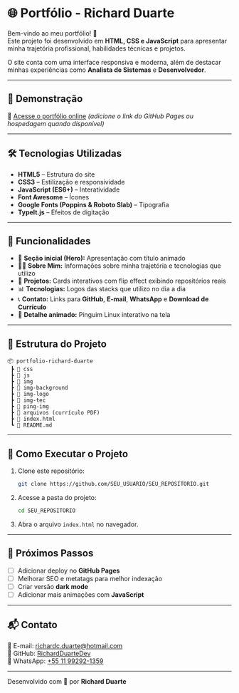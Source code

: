 # 🌐 Portfólio - Richard Duarte

Bem-vindo ao meu portfólio! 🚀  
Este projeto foi desenvolvido em **HTML, CSS e JavaScript** para apresentar minha trajetória profissional, habilidades técnicas e projetos.  

O site conta com uma interface responsiva e moderna, além de destacar minhas experiências como **Analista de Sistemas** e **Desenvolvedor**.  

---

## 📸 Demonstração
🔗 [Acesse o portfólio online](https://github.com/RichardDuarteDev/Profile) *(adicione o link do GitHub Pages ou hospedagem quando disponível)*  

---

## 🛠️ Tecnologias Utilizadas
- **HTML5** – Estrutura do site  
- **CSS3** – Estilização e responsividade  
- **JavaScript (ES6+)** – Interatividade  
- **Font Awesome** – Ícones  
- **Google Fonts (Poppins & Roboto Slab)** – Tipografia  
- **TypeIt.js** – Efeitos de digitação  

---

## 🎯 Funcionalidades
- 🎨 **Seção inicial (Hero):** Apresentação com título animado  
- 👨‍💻 **Sobre Mim:** Informações sobre minha trajetória e tecnologias que utilizo  
- 📂 **Projetos:** Cards interativos com flip effect exibindo repositórios reais  
- 📊 **Tecnologias:** Logos das stacks que utilizo no dia a dia  
- 📞 **Contato:** Links para **GitHub**, **E-mail**, **WhatsApp** e **Download de Currículo**  
- 🐧 **Detalhe animado:** Pinguim Linux interativo na tela  

---

## 📂 Estrutura do Projeto
```
📦 portfolio-richard-duarte
 ┣ 📂 css
 ┣ 📂 js
 ┣ 📂 img
 ┣ 📂 img-background
 ┣ 📂 img-logo
 ┣ 📂 img-tec
 ┣ 📂 ping-img
 ┣ 📂 arquivos (currículo PDF)
 ┣ 📜 index.html
 ┗ 📜 README.md
```

---

## 🚀 Como Executar o Projeto
1. Clone este repositório:
   ```bash
   git clone https://github.com/SEU_USUARIO/SEU_REPOSITORIO.git
   ```
2. Acesse a pasta do projeto:
   ```bash
   cd SEU_REPOSITORIO
   ```
3. Abra o arquivo `index.html` no navegador.

---

## 📌 Próximos Passos
- [ ] Adicionar deploy no **GitHub Pages**  
- [ ] Melhorar SEO e metatags para melhor indexação  
- [ ] Criar versão **dark mode**  
- [ ] Adicionar mais animações com **JavaScript**  

---

## 📬 Contato
📧 E-mail: [richardc.duarte@hotmail.com](mailto:richardc.duarte@hotmail.com)  
💼 GitHub: [RichardDuarteDev](https://github.com/RichardDuarteDev)  
📱 WhatsApp: [+55 11 99292-1359](https://api.whatsapp.com/send/?phone=5511992921359)  

---
Desenvolvido com 💙 por **Richard Duarte**
